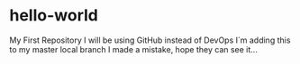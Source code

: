 # hello-world
My First Repository
I will be using GitHub instead of DevOps
I´m adding this to my master local branch
I made a mistake, hope they can see it...
